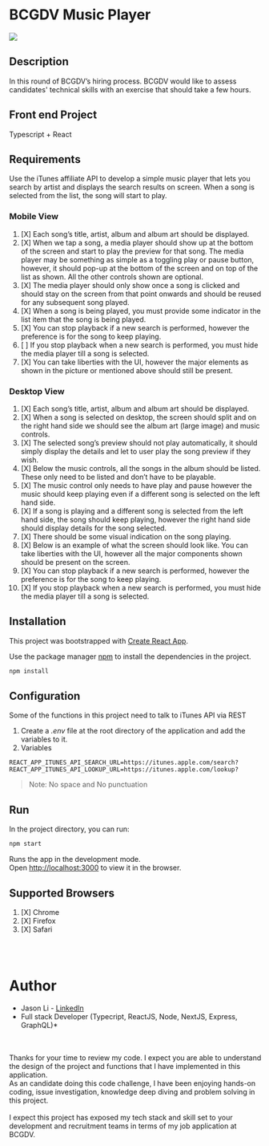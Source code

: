 # BCGDV Music Player

![](https://img.shields.io/node/v/mocha)

## Description

In this round of BCGDV’s hiring process. BCGDV would like to assess candidates' technical skills with an exercise that should take a few hours.


## Front end Project

Typescript + React

## Requirements
Use the iTunes affiliate API to develop a simple music player that lets you search by artist and displays the search results on screen. When a song is selected from the list, the song will start to play.

### Mobile View

1. [X] Each song’s title, artist, album and album art should be displayed.
2. [X] When we tap a song, a media player should show up at the bottom of the screen and
start to play the preview for that song. The media player may be something as simple as a toggling play or pause button, however, it should pop-up at the bottom of the screen and on top of the list as shown. All the other controls shown are optional.
3. [X] The media player should only show once a song is clicked and should stay on the screen from that point onwards and should be reused for any subsequent song played.
4. [X] When a song is being played, you must provide some indicator in the list item that the song is being played.
5. [X] You can stop playback if a new search is performed, however the preference is for the song to keep playing.
6. [ ] If you stop playback when a new search is performed, you must hide the media player till a song is selected.
7. [X] You can take liberties with the UI, however the major elements as shown in the picture or mentioned above should still be present.

### Desktop View

1. [X] Each song’s title, artist, album and album art should be displayed.
2. [X] When a song is selected on desktop, the screen should split and on the right hand side
we should see the album art (large image) and music controls.
3. [X] The selected song’s preview should not play automatically, it should simply display the
details and let to user play the song preview if they wish.
4. [X] Below the music controls, all the songs in the album should be listed. These only need to
be listed and don’t have to be playable.
5. [X] The music control only needs to have play and pause however the music should keep playing even if a different song is selected on the left hand side.
6. [X] If a song is playing and a different song is selected from the left hand side, the song should keep playing, however the right hand side should display details for the song selected.
7. [X] There should be some visual indication on the song playing.
8. [X] Below is an example of what the screen should look like. You can take liberties with the
UI, however all the major components shown should be present on the screen.
9. [X] You can stop playback if a new search is performed, however the preference is for the
song to keep playing.
10. [X] If you stop playback when a new search is performed, you must hide the media player till
a song is selected.

## Installation
This project was bootstrapped with [Create React App](https://github.com/facebook/create-react-app).

Use the package manager [npm](https://www.npmjs.com/) to install the dependencies in the project.

```bash
npm install
```

## Configuration

Some of the functions in this project need to talk to iTunes API via REST

1. Create a *.env* file at the root directory of the application and add the variables to it.
2. Variables

```
REACT_APP_ITUNES_API_SEARCH_URL=https://itunes.apple.com/search?
REACT_APP_ITUNES_API_LOOKUP_URL=https://itunes.apple.com/lookup?
```

>Note: No space and No punctuation

## Run
In the project directory, you can run:
```bash
npm start
```
Runs the app in the development mode.\
Open [http://localhost:3000](http://localhost:3000) to view it in the browser.

## Supported Browsers
1. [X] Chrome
2. [X] Firefox
3. [X] Safari


<br>
<br>

# Author

* Jason Li - [LinkedIn](https://www.linkedin.com/in/jason-li-5a943a135/)<br>
* Full stack Developer (Typecript, ReactJS, Node, NextJS, Express, GraphQL)*
<br>
<br>
Thanks for your time to review my code. I expect you are able to understand the design of the project and functions that I have implemented in this application.
<br>
As an candidate doing this code challenge, I have been enjoying hands-on coding, issue investigation, knowledge deep diving and problem solving in this project.
<br>
<br>
I expect this project has exposed my tech stack and skill set to your development and recruitment teams in terms of my job application at BCGDV.
